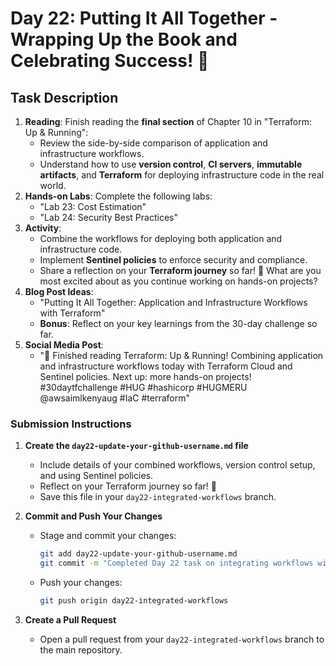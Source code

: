 # Day 22: Putting It All Together - Wrapping Up the Book and Celebrating Success! 🎉

## Task Description

1. **Reading**: Finish reading the **final section** of Chapter 10 in "Terraform: Up & Running":
   - Review the side-by-side comparison of application and infrastructure workflows.
   - Understand how to use **version control**, **CI servers**, **immutable artifacts**, and **Terraform** for deploying infrastructure code in the real world.
2. **Hands-on Labs**: Complete the following labs:
   - "Lab 23: Cost Estimation"
   - "Lab 24: Security Best Practices"
3. **Activity**: 
   - Combine the workflows for deploying both application and infrastructure code.
   - Implement **Sentinel policies** to enforce security and compliance.
   - Share a reflection on your **Terraform journey** so far! 🎉 What are you most excited about as you continue working on hands-on projects?
4. **Blog Post Ideas**: 
   - "Putting It All Together: Application and Infrastructure Workflows with Terraform"
   - **Bonus**: Reflect on your key learnings from the 30-day challenge so far.
5. **Social Media Post**: 
   - "🎉 Finished reading Terraform: Up & Running! Combining application and infrastructure workflows today with Terraform Cloud and Sentinel policies. Next up: more hands-on projects! #30daytfchallenge #HUG #hashicorp #HUGMERU @awsaimlkenyaug #IaC #terraform"

### Submission Instructions

1. **Create the `day22-update-your-github-username.md` file**
   - Include details of your combined workflows, version control setup, and using Sentinel policies.
   - Reflect on your Terraform journey so far! 🚀
   - Save this file in your `day22-integrated-workflows` branch.

2. **Commit and Push Your Changes**
   - Stage and commit your changes:
     ```bash
     git add day22-update-your-github-username.md
     git commit -m "Completed Day 22 task on integrating workflows with Terraform"
     ```
   - Push your changes:
     ```bash
     git push origin day22-integrated-workflows
     ```

3. **Create a Pull Request**
   - Open a pull request from your `day22-integrated-workflows` branch to the main repository.




